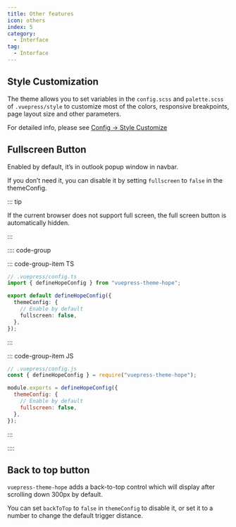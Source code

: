 ```yaml
---
title: Other features
icon: others
index: 5
category:
  - Interface
tag:
  - Interface
---
```


## Style Customization

The theme allows you to set variables in the `config.scss` and `palette.scss` of `.vuepress/style` to customize most of the colors, responsive breakpoints, page layout size and other parameters.

For detailed info, please see [Config → Style Customize](../../config/style.md)

## Fullscreen Button

Enabled by default, it’s in outlook popup window in navbar.

If you don’t need it, you can disable it by setting `fullscreen` to `false` in the themeConfig.

::: tip

If the current browser does not support full screen, the full screen button is automatically hidden.

:::

:::: code-group

::: code-group-item TS

```ts {7}
// .vuepress/config.ts
import { defineHopeConfig } from "vuepress-theme-hope";

export default defineHopeConfig({
  themeConfig: {
    // Enable by default
    fullscreen: false,
  },
});
```

:::

::: code-group-item JS

```js {7}
// .vuepress/config.js
const { defineHopeConfig } = require("vuepress-theme-hope");

module.exports = defineHopeConfig({
  themeConfig: {
    // Enable by default
    fullscreen: false,
  },
});
```

:::

::::

## Back to top button

`vuepress-theme-hope` adds a back-to-top control which will display after scrolling down 300px by default.

You can set `backToTop` to `false` in `themeConfig` to disable it, or set it to a number to change the default trigger distance.
